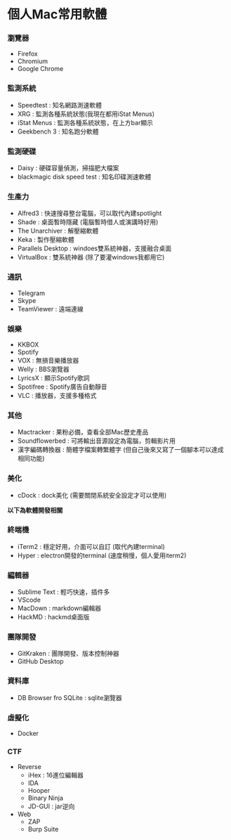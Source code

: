 # 個人Mac常用軟體

### 瀏覽器
  - Firefox
  - Chromium
  - Google Chrome
  
### 監測系統
  - Speedtest : 知名網路測速軟體
  - XRG : 監測各種系統狀態(我現在都用iStat Menus)
  - iStat Menus : 監測各種系統狀態，在上方bar顯示   
  - Geekbench 3 : 知名跑分軟體
  
### 監測硬碟
  - Daisy : 硬碟容量偵測，掃描肥大檔案
  - blackmagic disk speed test : 知名印碟測速軟體

### 生產力
  - Alfred3 : 快速搜尋整台電腦，可以取代內建spotlight
  - Shade : 桌面暫時隱藏 (電腦暫時借人或演講時好用)
  - The Unarchiver : 解壓縮軟體
  - Keka : 製作壓縮軟體
  - Parallels Desktop : windoes雙系統神器，支援融合桌面
  - VirtualBox : 雙系統神器 (除了要灌windows我都用它)
  
### 通訊
  - Telegram
  - Skype    
  - TeamViewer : 遠端連線

### 娛樂
  - KKBOX
  - Spotify
  - VOX : 無損音樂播放器
  - Welly : BBS瀏覽器
  - LyricsX : 顯示Spotify歌詞
  - Spotifree : Spotify廣告自動靜音
  - VLC : 播放器，支援多種格式
  
### 其他
  - Mactracker : 果粉必備，查看全部Mac歷史產品
  - Soundflowerbed : 可將輸出音源設定為電腦，剪輯影片用
  - 漢字編碼轉換器 : 簡體字檔案轉繁體字 (但自己後來又寫了一個腳本可以達成相同功能)

### 美化
  - cDock : dock美化 (需要關閉系統安全設定才可以使用)

**以下為軟體開發相關**

### 終端機
  - iTerm2 : 穩定好用，介面可以自訂 (取代內建terminal)
  - Hyper : electron開發的terminal (速度稍慢，個人愛用iterm2)

### 編輯器
  - Sublime Text : 輕巧快速，插件多
  - VScode
  - MacDown : markdown編輯器
  - HackMD : hackmd桌面版

### 團隊開發
  - GitKraken : 團隊開發、版本控制神器
  - GitHub Desktop
  
### 資料庫
  - DB Browser fro SQLite : sqlite瀏覽器

### 虛擬化
  - Docker

### CTF
  - Reverse
    - iHex : 16進位編輯器
    - IDA
    - Hooper
    - Binary Ninja
    - JD-GUI : jar逆向
  - Web
    - ZAP
    - Burp Suite
